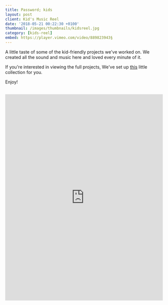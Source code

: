 ```yaml
---
title: Password; kids
layout: post
client: Kid's Music Reel
date: '2018-05-21 00:22:30 +0100'
thumbnail: /images/thumbnails/kidsreel.jpg
category: [kids-reel]
embed: https://player.vimeo.com/video/889823943§
---
```


A little taste of some of the kid-friendly projects we've worked on. We created all the sound and music here and loved every minute of it.

If you're interested in viewing the full projects, We've set up [this](/kids-reel) little collection for you.

Enjoy!

<br>
<iframe width="100%" height="660" scrolling="no" frameborder="no" allow="autoplay" src="https://w.soundcloud.com/player/?url=https%3A//api.soundcloud.com/playlists/525042870%3Fsecret_token%3Ds-ZQw3u&color=%23007bd0&auto_play=false&hide_related=false&show_comments=true&show_user=true&show_reposts=false&show_teaser=true"></iframe>
